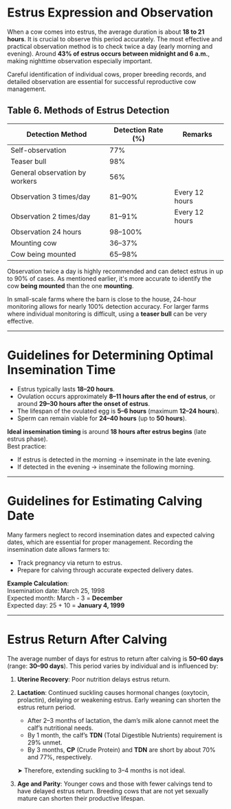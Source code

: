 # Estrus Expression and Observation

When a cow comes into estrus, the average duration is about **18 to 21 hours**. It is crucial to observe this period accurately. The most effective and practical observation method is to check twice a day (early morning and evening). Around **43% of estrus occurs between midnight and 6 a.m.**, making nighttime observation especially important.

Careful identification of individual cows, proper breeding records, and detailed observation are essential for successful reproductive cow management.

## Table 6. Methods of Estrus Detection

| Detection Method                     | Detection Rate (%) | Remarks               |
|-------------------------------------|---------------------|------------------------|
| Self-observation                    | 77%                 |                        |
| Teaser bull                         | 98%                 |                        |
| General observation by workers      | 56%                 |                        |
| Observation 3 times/day             | 81–90%              | Every 12 hours         |
| Observation 2 times/day             | 81–91%              | Every 12 hours         |
| Observation 24 hours                | 98–100%             |                        |
| Mounting cow                        | 36–37%              |                        |
| Cow being mounted                   | 65–98%              |                        |

Observation twice a day is highly recommended and can detect estrus in up to 90% of cases. As mentioned earlier, it's more accurate to identify the cow **being mounted** than the one **mounting**.

In small-scale farms where the barn is close to the house, 24-hour monitoring allows for nearly 100% detection accuracy. For larger farms where individual monitoring is difficult, using a **teaser bull** can be very effective.

---

# Guidelines for Determining Optimal Insemination Time

- Estrus typically lasts **18–20 hours**.
- Ovulation occurs approximately **8–11 hours after the end of estrus**, or around **29–30 hours after the onset of estrus**.
- The lifespan of the ovulated egg is **5–6 hours** (maximum **12–24 hours**).
- Sperm can remain viable for **24–40 hours** (up to **50 hours**).

**Ideal insemination timing** is around **18 hours after estrus begins** (late estrus phase).  
Best practice:
- If estrus is detected in the morning → inseminate in the late evening.
- If detected in the evening → inseminate the following morning.

---

# Guidelines for Estimating Calving Date

Many farmers neglect to record insemination dates and expected calving dates, which are essential for proper management. Recording the insemination date allows farmers to:
- Track pregnancy via return to estrus.
- Prepare for calving through accurate expected delivery dates.

**Example Calculation**:  
Insemination date: March 25, 1998  
Expected month: March - 3 = **December**  
Expected day: 25 + 10 = **January 4, 1999**

---

# Estrus Return After Calving

The average number of days for estrus to return after calving is **50–60 days** (range: **30–90 days**). This period varies by individual and is influenced by:

1. **Uterine Recovery**: Poor nutrition delays estrus return.
2. **Lactation**: Continued suckling causes hormonal changes (oxytocin, prolactin), delaying or weakening estrus. Early weaning can shorten the estrus return period.
   - After 2–3 months of lactation, the dam’s milk alone cannot meet the calf’s nutritional needs.
   - By 1 month, the calf’s **TDN** (Total Digestible Nutrients) requirement is 29% unmet.
   - By 3 months, **CP** (Crude Protein) and **TDN** are short by about 70% and 77%, respectively.

   ➤ Therefore, extending suckling to 3–4 months is not ideal.

3. **Age and Parity**: Younger cows and those with fewer calvings tend to have delayed estrus return. Breeding cows that are not yet sexually mature can shorten their productive lifespan.
